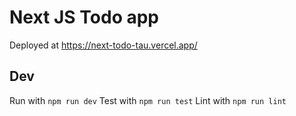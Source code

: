 # Next JS Todo app 
Deployed at https://next-todo-tau.vercel.app/

## Dev
Run with `npm run dev`
Test with `npm run test`
Lint with `npm run lint`